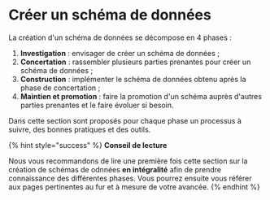 # Créer un schéma de données

La création d'un schéma de données se décompose en 4 phases :&#x20;

1. **Investigation** : envisager de créer un schéma de données ;
2. **Concertation** : rassembler plusieurs parties prenantes pour créer un schéma de données ;
3. **Construction** : implémenter le schéma de données obtenu après la phase de concertation ;
4. **Maintien et promotion** : faire la promotion d'un schéma auprès d'autres parties prenantes et le faire évoluer si besoin.

Dans cette section sont proposés pour chaque phase un processus à suivre, des bonnes pratiques et des outils.&#x20;

{% hint style="success" %}
**Conseil de lecture**

Nous vous recommandons de lire une première fois cette section sur la création de schémas de odnnées **en intégralité** afin de prendre connaissance des différentes phases. Vous pourrez ensuite vous référer aux pages pertinentes au fur et à mesure de votre avancée.
{% endhint %}
